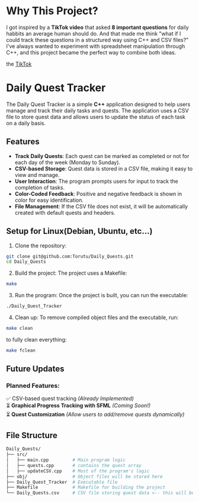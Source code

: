 # Why This Project?

I got inspired by a **TikTok video** that asked **8 important questions** for daily habbits an average human should do. And that made me think "what if I could track these questions in a structured way using C++ and CSV files?" I've always wanted to experiment with spreadsheet manipulation through C++, and this project became the perfect way to combine both ideas.

the [TikTok](https://vt.tiktok.com/ZSMYTvsBF/)

# Daily Quest Tracker
The Daily Quest Tracker is a simple **C++** application designed to help users manage and track their daily tasks and quests. The application uses a CSV file to store quest data and allows users to update the status of each task on a daily basis.

## Features
- **Track Daily Quests**: Each quest can be marked as completed or not for each day of the week (Monday to Sunday).
- **CSV-based Storage**: Quest data is stored in a CSV file, making it easy to view and manage.
- **User Interaction**: The program prompts users for input to track the completion of tasks.
- **Color-Coded Feedback**: Positive and negative feedback is shown in color for easy identification.
- **File Management**: If the CSV file does not exist, it will be automatically created with default quests and headers.

## Setup for Linux(Debian, Ubuntu, etc...)

1. Clone the repository:
```bash
git clone git@github.com:Torutu/Daily_Quests.git
cd Daily_Quests
```
2. Build the project: The project uses a Makefile:
```bash
make
```
3. Run the program: Once the project is built, you can run the executable:
```bash
./Daily_Quest_Tracker
```
4. Clean up: To remove compiled object files and the executable, run:
```bash
make clean
```
to fully clean everything:
```bash
make fclean
```

## Future Updates
### Planned Features:
✅ CSV-based quest tracking *(Already Implemented)*  
⏳ **Graphical Progress Tracking with SFML** *(Coming Soon!)*  
⏳ **Quest Customization** *(Allow users to add/remove quests dynamically)*  

## File Structure

```bash
Daily_Quests/
├── src/
│   ├── main.cpp         # Main program logic
│   ├── quests.cpp       # contains the quest array
│   ├── updateCSV.cpp    # Most of the program's logic
├── obj/                 # Object files will be stored here
├── Daily_Quest_Tracker  # Executable file
├── Makefile             # Makefile for building the project
└── Daily_Quests.csv     # CSV file storing quest data <-- this will be created after using the program
```

